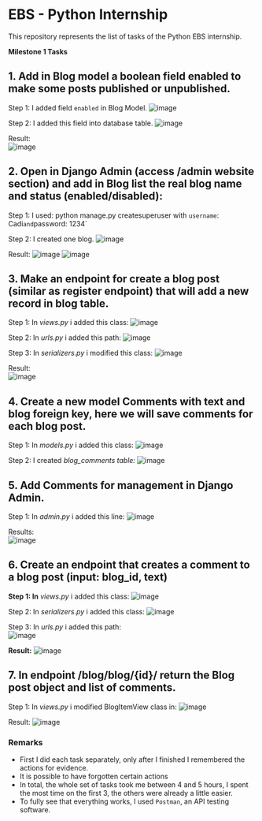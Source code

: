 # EBS - Python Internship
 This repository represents the list of tasks of the Python EBS internship.


**Milestone 1 Tasks** 

## 1. Add in Blog model a boolean field **enabled** to make some posts published or unpublished. 

Step 1: I added field `enabled` in Blog Model.
![image](https://i.imgur.com/wsZTGN8.png)

Step 2: I added this field into database table.
![image](https://i.imgur.com/pPfzanN.png)

Result:  
![image](https://i.imgur.com/EjP13LA.png)


## 2. Open in Django Admin (access /admin website section) and add in Blog list the real blog name and status (enabled/disabled): 

Step 1: I used:  python manage.py createsuperuser  with `username`: Cadi` and `password: 1234`

Step 2: I created one blog.
![image](https://i.imgur.com/Y1aDf6F.png)

Result: 
![image](https://i.imgur.com/okx9Zw1.png)
![image](https://i.imgur.com/WrqvPBO.png)


## 3. Make an endpoint for create a blog post (similar as register endpoint) that will add a new record in blog table. 

Step 1: In *views.py* i added this class: 
![image](https://i.imgur.com/S5900xr.png)

Step 2: In *urls.py* i added this path: 
![image](https://i.imgur.com/ip5myk0.png)

Step 3: In *serializers.py* i modified this class: 
![image](https://i.imgur.com/vvFAc3t.png)

Result:  
![image](https://i.imgur.com/yvE9QBX.png)


## 4. Create a new model **Comments** with **text** and **blog** foreign key, here we will save comments for each blog post. 

Step 1: In *models.py* i added this class: 
![image](https://i.imgur.com/0p0Y5Gv.png)

Step 2: I created *blog\_comments table:* 
![image](https://i.imgur.com/jTMmhEo.png)


## 5. Add Comments for management in Django Admin. 

Step 1: In *admin.py* i added this line: 
![image](https://i.imgur.com/H2Vlsj7.png)

Results:  
![image](https://i.imgur.com/XdQCwmr.png)


## 6. Create an endpoint that creates a comment to a blog post (**input: blog_id, text**) 

**Step 1: In** *views.py* i added this class: 
![image](https://i.imgur.com/3vkEBAa.png)


Step 2: In *serializers.py* i added this class: 
![image](https://i.imgur.com/dfmJapL.png)


Step 3: In *urls.py* i added this path:  
![image](https://i.imgur.com/jYaNMUT.png)


**Result:** 
![image](https://i.imgur.com/N7jRvjB.png)


## 7. In endpoint **/blog/blog/{id}/** return the Blog post object and list of comments. 

Step 1: In *views.py* i modified BlogItemView class in: 
![image](https://i.imgur.com/IEjeaH9.png)

Result: 
![image](https://i.imgur.com/MpqfYtz.png)


### Remarks
- First I did each task separately, only after I finished I remembered the actions for evidence.
- It is possible to have forgotten certain actions
- In total, the whole set of tasks took me between 4 and 5 hours, I spent the most time on the first 3, the others were already a little easier.
- To fully see that everything works, I used `Postman`, an API testing software.
